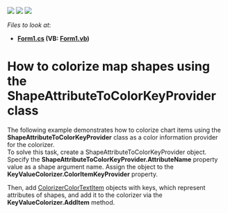 <!-- default badges list -->
![](https://img.shields.io/endpoint?url=https://codecentral.devexpress.com/api/v1/VersionRange/128576173/14.1.5%2B)
[![](https://img.shields.io/badge/Open_in_DevExpress_Support_Center-FF7200?style=flat-square&logo=DevExpress&logoColor=white)](https://supportcenter.devexpress.com/ticket/details/T140151)
[![](https://img.shields.io/badge/📖_How_to_use_DevExpress_Examples-e9f6fc?style=flat-square)](https://docs.devexpress.com/GeneralInformation/403183)
<!-- default badges end -->
<!-- default file list -->
*Files to look at*:

* **[Form1.cs](./CS/Form1.cs) (VB: [Form1.vb](./VB/Form1.vb))**
<!-- default file list end -->
# How to colorize map shapes using the ShapeAttributeToColorKeyProvider class 


<p>The following example demonstrates how to colorize chart items using the<strong> ShapeAttributeToColorKeyProvider</strong> class as a color information provider for the colorizer.<br />To solve this task, create a ShapeAttributeToColorKeyProvider object. Specify the <strong>ShapeAttributeToColorKeyProvider.AttributeName</strong> property value as a shape argument name. Assign the object to the<strong> KeyValueColorizer.ColorItemKeyProvider</strong> property.</p>
<p>Then, add <a href="https://documentation.devexpress.com/#WindowsForms/clsDevExpressXtraMapColorizerColorTextItemtopic">ColorizerColorTextItem</a> objects with keys, which represent attributes of shapes, and add it to the colorizer via the <strong>KeyValueColorizer.AddItem</strong> method.</p>

<br/>


